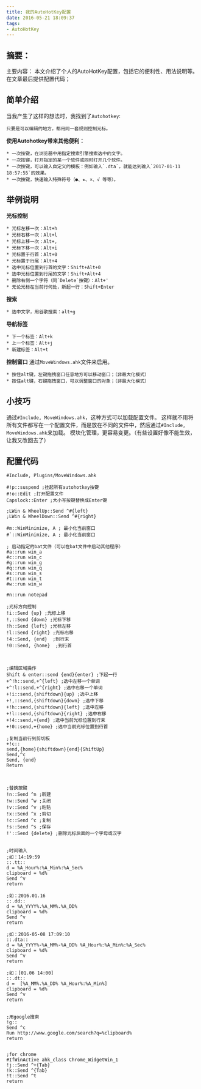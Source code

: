 ```yaml
---
title: 我的AutoHotKey配置
date: 2016-05-21 18:09:37
tags:
- AutoHotKey
---
```


## 摘要：
主要内容：
本文介绍了个人的AutoHotKey配置，包括它的便利性、用法说明等。在文章最后提供配置代码；


## 简单介绍
当我产生了这样的想法时，我找到了`Autohotkey`:
```
只要是可以编辑的地方，都用同一套规则控制光标。
```

**使用Autohotkey带来其他便利：**
```
* 一次按键，在浏览器中用指定搜索引擎搜索选中的文字。
* 一次按键，打开指定的某一个软件或同时打开几个软件。
* 一次按键，可以输入自定义的模板：例如输入`.dta`，就能达到输入`2017-01-11 18:57:55`的效果。
* 一次按键，快速输入特殊符号（●、★、×、√ 等等）。
```

## 举例说明

**光标控制**
```
* 光标左移一次：Alt+h
* 光标右移一次：Alt+l
* 光标上移一次：Alt+,
* 光标下移一次：Alt+i
* 光标置于行首：Alt+0
* 光标置于行尾：Alt+4
* 选中光标位置到行首的文字：Shift+Alt+0
* 选中光标位置到行尾的文字：Shift+Alt+4
* 删除右侧一个字符（同`Delete`按键）：Alt+'
* 无论光标在当前行何处，新起一行：Shift+Enter
```

**搜索**
```
* 选中文字，用谷歌搜索：alt+g
```


**导航标签**
```
* 下一个标签：Alt+k
* 上一个标签：Alt+j
* 新建标签：Alt+t
```

**控制窗口**
通过`MoveWindows.ahk`文件来启用。
```
* 按住alt键，左键拖拽窗口任意地方可以移动窗口；（非最大化模式）
* 按住alt键，右键拖拽窗口，可以调整窗口的对象；（非最大化模式）
```

## 小技巧
通过`#Include, MoveWindows.ahk`，这种方式可以加载配置文件。
这样就不用将所有文件都写在一个配置文件，而是放在不同的文件中，然后通过`#Include, MoveWindows.ahk`来加载。
模块化管理，更容易变更。（有些设置好像不能生效，让我又改回去了）

## 配置代码
```
#Include, Plugins/MoveWindows.ahk

#!p::suspend ;挂起所有autohotkey按键
#!o::Edit ;打开配置文件
Capslock::Enter ;大小写按键替换成Enter键

;LWin & WheelUp::Send ^#{left}
;LWin & WheelDown::Send ^#{right}

#m::WinMinimize, A ; 最小化当前窗口
#`::WinMinimize, A ; 最小化当前窗口

; 启动指定的bat文件（可以在bat文件中启动其他程序）
#a::run win_a
#c::run win_c
#g::run win_g
#q::run win_q
#s::run win_s
#t::run win_t
#w::run win_w

#n::run notepad

;光标方向控制
!i::Send {up} ;光标上移
!,::Send {down} ;光标下移
!h::Send {left} ;光标左移
!l::Send {right} ;光标右移
!4::Send, {end}  ;到行末
!0::Send, {home}  ;到行首



;编辑区域操作
Shift & enter::send {end}{enter} ;下起一行
+^!h::send,+^{left} ;选中左移一个单词
+^!l::send,+^{right} ;选中右移一个单词
+!i::send,{shiftdown}{up} ;选中上移
+!,::send,{shiftdown}{down} ;选中下移
+!h::send,{shiftdown}{left} ;选中左移
+!l::send,{shiftdown}{right} ;选中右移
+!4::send,+{end} ;选中当前光标位置到行末
+!0::send,+{home} ;选中当前光标位置到行首

;复制当前行到剪切板
+!c::
send,{home}{shiftdown}{end}{ShiftUp}
Send,^c
Send, {end}
Return



;替换按键
!n::Send ^n ;新建
!w::Send ^w ;关闭
!v::Send ^v ;粘贴
!x::Send ^x ;剪切
!c::Send ^c ;复制
!s::Send ^s ;保存
!'::Send {delete} ;删除光标后面的一个字母或汉字


;时间输入
;如：14:19:59
::.tt::
d = %A_Hour%:%A_Min%:%A_Sec%
clipboard = %d%
Send ^v
return

;如：2016.01.16
::.dd::
d = %A_YYYY%.%A_MM%.%A_DD%
clipboard = %d%
Send ^v
return

;如：2016-05-08 17:09:10
::.dta::
d = %A_YYYY%-%A_MM%-%A_DD% %A_Hour%:%A_Min%:%A_Sec%
clipboard = %d%
Send ^v
return

;如：[01.06 14:00]
::.dt::
d =  [%A_MM%.%A_DD% %A_Hour%:%A_Min%]
clipboard = %d%
Send ^v
return


;用google搜索
!g::
Send ^c
Run http://www.google.com/search?q=%clipboard%
return


;for chrome
#IfWinActive ahk_class Chrome_WidgetWin_1
!j::Send ^+{Tab}
!k::Send ^{Tab}
!t::Send ^t
return
```
